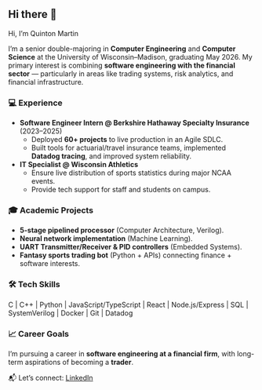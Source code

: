 ## Hi there 👋

<!--
**qqjettzFTL/qqjettzFTL** is a ✨ _special_ ✨ repository because its `README.md` (this file) appears on your GitHub profile.

Here are some ideas to get you started:

- 🔭 I’m currently working on ...
- 🌱 I’m currently learning ...
- 👯 I’m looking to collaborate on ...
- 🤔 I’m looking for help with ...
- 💬 Ask me about ...
- 📫 How to reach me: ...
- 😄 Pronouns: ...
- ⚡ Fun fact: ...
-->

Hi, I’m Quinton Martin  

I’m a senior double-majoring in **Computer Engineering** and **Computer Science** at the University of Wisconsin–Madison, graduating May 2026. My primary interest is combining **software engineering with the financial sector** — particularly in areas like trading systems, risk analytics, and financial infrastructure.  

### 💻 Experience
- **Software Engineer Intern @ Berkshire Hathaway Specialty Insurance** (2023–2025)  
  - Deployed **60+ projects** to live production in an Agile SDLC.  
  - Built tools for actuarial/travel insurance teams, implemented **Datadog tracing**, and improved system reliability.  
- **IT Specialist @ Wisconsin Athletics**  
  - Ensure live distribution of sports statistics during major NCAA events.  
  - Provide tech support for staff and students on campus.  

### 🎓 Academic Projects
- **5-stage pipelined processor** (Computer Architecture, Verilog).  
- **Neural network implementation** (Machine Learning).  
- **UART Transmitter/Receiver & PID controllers** (Embedded Systems).  
- **Fantasy sports trading bot** (Python + APIs) connecting finance + software interests.  

### 🛠️ Tech Skills
C | C++ | Python | JavaScript/TypeScript | React | Node.js/Express | SQL | SystemVerilog | Docker | Git | Datadog  

### 📈 Career Goals
I’m pursuing a career in **software engineering at a financial firm**, with long-term aspirations of becoming a **trader**.  

📬 Let’s connect: [LinkedIn](https://www.linkedin.com/in/quinton-martin-525345264/) 

